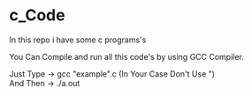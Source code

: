# c_Code
In this repo i have some c programs's

You Can Compile and run all this code's by using GCC Compiler.

Just Type ->  gcc "example".c (In Your Case Don't Use ")
</br>
And Then -> ./a.out
